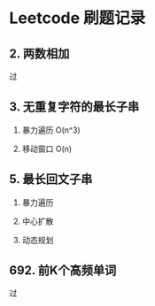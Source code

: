 

# Leetcode 刷题记录



## 2. 两数相加 
过

##  3. 无重复字符的最长子串
1. 暴力遍历 O(n^3)
   
2. 移动窗口 O(n) 

## 5. 最长回文子串
1. 暴力遍历

2. 中心扩散

3. 动态规划

##  692. 前K个高频单词
过